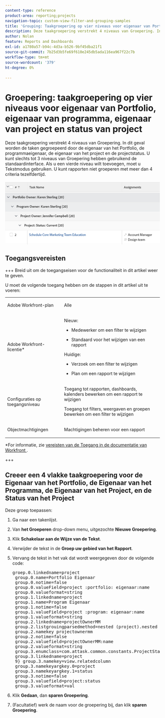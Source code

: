```yaml
---
content-type: reference
product-area: reporting;projects
navigation-topic: custom-view-filter-and-grouping-samples
title: 'Grouping: Taakgroepering op vier niveaus voor eigenaar van Portfolio, eigenaar van programma, eigenaar van project en status project'
description: Deze taakgroepering verstrekt 4 niveaus van Groepering. In dit geval worden de taken gegroepeerd door de eigenaar van het Portfolio, de programmaeigenaar, de eigenaar van het project en de projectstatus. U kunt slechts tot 3 niveaus van Groepering hebben gebruikend de standaardinterface. Als u een vierde niveau wilt toevoegen, moet u Tekstmodus gebruiken. U kunt rapporten niet groeperen met meer dan 4 criteria tezelfdertijd.
author: Nolan
feature: Reports and Dashboards
exl-id: a1780a57-b94c-4d3a-b526-9bf45dba21f1
source-git-commit: 7b25d3b5fe69f610e245db5ada116ea967f22c7b
workflow-type: tm+mt
source-wordcount: '379'
ht-degree: 0%

---
```


# Groepering: taakgroepering op vier niveaus voor eigenaar van Portfolio, eigenaar van programma, eigenaar van project en status van project

<!--Audited: 10/2024-->

Deze taakgroepering verstrekt 4 niveaus van Groepering. In dit geval worden de taken gegroepeerd door de eigenaar van het Portfolio, de programmaeigenaar, de eigenaar van het project en de projectstatus. U kunt slechts tot 3 niveaus van Groepering hebben gebruikend de standaardinterface. Als u een vierde niveau wilt toevoegen, moet u Tekstmodus gebruiken. U kunt rapporten niet groeperen met meer dan 4 criteria tezelfdertijd.

![ four_tier_grouping_for_tasks.png ](assets/four-tier-grouping-for-tasks-350x239.png)

## Toegangsvereisten

+++ Breid uit om de toegangseisen voor de functionaliteit in dit artikel weer te geven.

U moet de volgende toegang hebben om de stappen in dit artikel uit te voeren:

<table style="table-layout:auto"> 
 <col> 
 <col> 
 <tbody> 
  <tr> 
   <td role="rowheader">Adobe Workfront-plan</td> 
   <td> <p>Alle</p> </td> 
  </tr> 
  <tr> 
   <td role="rowheader">Adobe Workfront-licentie*</td> 
   <td> 
    <p>Nieuw:</p>
   <ul><li><p>Medewerker om een filter te wijzigen </p></li>
   <li><p>Standaard voor het wijzigen van een rapport</p></li> </ul>

<p>Huidige:</p>
   <ul><li><p>Verzoek om een filter te wijzigen </p></li>
   <li><p>Plan om een rapport te wijzigen</p></li> </ul></td> 
  </tr> 
  <tr> 
   <td role="rowheader">Configuraties op toegangsniveau</td> 
   <td> <p>Toegang tot rapporten, dashboards, kalenders bewerken om een rapport te wijzigen</p> <p>Toegang tot filters, weergaven en groepen bewerken om een filter te wijzigen</p> </td> 
  </tr> 
  <tr> 
   <td role="rowheader">Objectmachtigingen</td> 
   <td> <p>Machtigingen beheren voor een rapport</p>  </td> 
  </tr> 
 </tbody> 
</table>

*For informatie, zie [ vereisten van de Toegang in de documentatie van Workfront ](/help/quicksilver/administration-and-setup/add-users/access-levels-and-object-permissions/access-level-requirements-in-documentation.md).

+++

## Creeer een 4 vlakke taakgroepering voor de Eigenaar van het Portfolio, de Eigenaar van het Programma, de Eigenaar van het Project, en de Status van het Project

Deze groep toepassen:

1. Ga naar een takenlijst.
1. Van **het Groeperen** drop-down menu, uitgezochte **Nieuwe Groepering**.

1. Klik **Schakelaar aan de Wijze van de Tekst**.
1. Verwijder de tekst in de **Groep uw gebied van het Rapport**.
1. Vervang de tekst in het vak dat wordt weergegeven door de volgende code:
   <pre>groep.0.linkedname=project <br> group.0.name=Portfolio Eigenaar <br> group.0.notime=false <br> group.0.valueField=project :portfolio: eigenaar:name <br> group.0.valueformat=string <br> group.1.linkedname=project <br> group.1.name=Program Eigenaar <br> group.1.notime=false <br> group.1.valueField=project :program: eigenaar:name <br> group.1.valueformat=string <br> group.2.linkedname=projectOwnerMM <br> group.2.listgrouingparsedmethod=nested (project).nested (eigenaar).string(naam) <br> group.2.namekey projectownermm <br> group.2.notime=false <br> group.2.valuefield=projectOwnerMM:name <br> group.2.valueformat=string <br> group.3.enumclass=com.attask.common.constants.ProjectStatusEnum <br> group.3.linkedname=project <br> 9} group.3.namekey=view.relatedcolumn <br> group.3.namekeyargkey.0=project <br> group.3.namekeyargkey.1=status <br> group.3.notime=false <br> group.3.valuefield=project:status <br> group.3.valueformat=val</pre>

1. Klik **Gedaan**, dan **sparen Groepering**.
1. (Facultatief) werk de naam voor de groepering bij, dan klik **sparen Groepering**.

